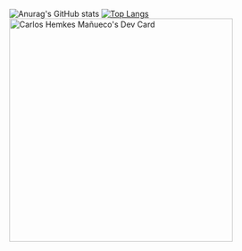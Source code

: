 ![Anurag's GitHub stats](https://github-readme-stats.vercel.app/api?username=chemkes1999&show_icons=true&theme=transparent)
[![Top Langs](https://github-readme-stats.vercel.app/api/top-langs/?username=chemkes1999&layout=donut-vertical)](https://github.com/anuraghazra/github-readme-stats)
<br>
<a href="https://app.daily.dev/carlosshm99"><img src="https://api.daily.dev/devcards/730e51a2505b4e68a2b58348bef6f055.png?r=dpc" width="400" alt="Carlos Hemkes Mañueco's Dev Card"/></a>
